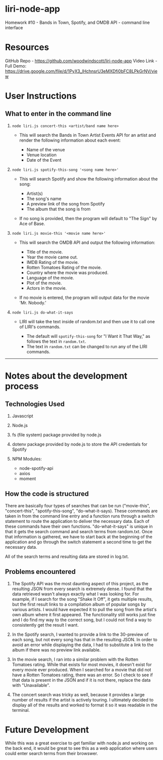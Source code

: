 # liri-node-app
Homework #10 - Bands in Town, Spotify, and OMDB API - command line interface

# Resources
GitHub Repo - https://github.com/woodwindscott/liri-node-app
Video Link - Full Demo: https://drive.google.com/file/d/1PyX3_lHchnsrU3eMXDfi0bFC8LPkGrNV/view

# User Instructions
## What to enter in the command line

1. `node liri.js concert-this <artist/band name here>`

   * This will search the Bands in Town Artist Events API for an artist and render the following information about each event:

     * Name of the venue
     * Venue location
     * Date of the Event

2. `node liri.js spotify-this-song '<song name here>'`

   * This will search Spotify and show the following information about the song:

     * Artist(s)
     * The song's name
     * A preview link of the song from Spotify
     * The album that the song is from

   * If no song is provided, then the program will default to "The Sign" by Ace of Base.

3. `node liri.js movie-this '<movie name here>'`

   * This will search the OMDB API and output the following information:

       * Title of the movie.
       * Year the movie came out.
       * IMDB Rating of the movie.
       * Rotten Tomatoes Rating of the movie.
       * Country where the movie was produced.
       * Language of the movie.
       * Plot of the movie.
       * Actors in the movie.

   * If no movie is entered, the program will output data for the movie 'Mr. Nobody.'

4. `node liri.js do-what-it-says`

   * LIRI will take the text inside of random.txt and then use it to call one of LIRI's commands.

     * The default will `spotify-this-song` for "I Want it That Way," as follows the text in `random.txt`.
     * The text in `random.txt` can be changed to run any of the LIRI commands.

*******************************************************

# Notes about the development process

## Technologies Used

1. Javascript
2. Node.js
3. fs (file system) package provided by node.js
4. dotenv package provided by node.js to store the API credentials for Spotify
5. NPM Modules:

    * node-spotify-api
    * axios
    * moment

## How the code is structured

There are basically four types of searches that can be run ("movie-this", "concert-this", "spotify-this-song", "do-what-it-says). These commands are taken in from the command line entry and a function runs through a switch statement to route the application to deliver the necessary data.  Each of these commands have their own functions.  "do-what-it-says" is unique in that it gets the search command and search terms from random.txt.  Once that information is gathered, we have to start back at the beginning of the application and go through the switch statement a second time to get the necessary data.

All of the search terms and resulting data are stored in log.txt.

## Problems encountered

1. The Spotify API was the most daunting aspect of this project, as the resulting JSON from every search is extremely dense.  I found that the data retrieved wasn't always exactly what I was looking for.  For example, if I search for the song "Shake It Off", it gets multiple results, but the first result links to a compilation album of popular songs by various artists.  I would have expected it to pull the song from the artist's own album where it first appeared.  The functionality still works just fine and I do find my way to the correct song, but I could not find a way to consistently get the result I want.

2. In the Spotify search, I wanted to provide a link to the 30-preview of each song, but not every song has that in the resulting JSON.  In order to avoid an error while displaying the data, I had to substitute a link to the album if there was no preview link available.

3. In the movie search, I ran into a similar problem with the Rotten Tomatoes rating.  While that exists for most movies, it doesn't exist for every movie ever produced.  When I searched for a movie that did not have a Rotten Tomatoes rating, there was an error.  So I check to see if that data is present in the JSON and if it is not there, replace the data with "Unavailable".

4. The concert search was tricky as well, because it provides a large number of results if the artist is actively touring.  I ultimately decided to display all of the results and worked to format it so it was readable in the terminal.

# Future Development

While this was a great exercise to get familiar with node.js and working on the back end, it would be great to see this as a web application where users could enter search terms from their browswer.